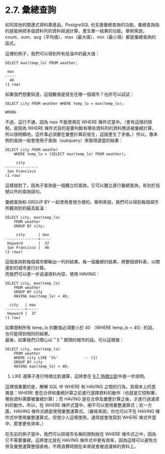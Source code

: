 # 2.7. 彙總查詢

如同其他的關連式資料庫產品，PostgreSQL 也支援彙總查詢的功能。彙總查詢指的是能夠把多個資料列的資料經過計算，產生單一結果的功能。舉例來說， count、sum、avg（平均值）、max（最大值）、min（最小值）都是彙總查詢的函式。

這裡的例子，我們可以得到所有低溫中的最大值：

```text
SELECT max(temp_lo) FROM weather;
```

```text
 max
-----
  46
(1 row)
```

如果我們想要知道，這個數值是發生在哪一個城市？也許可以試試：



```text
SELECT city FROM weather WHERE temp_lo = max(temp_lo);   
```

```text
WRONG
```

不過，這行不通，因為 max 不能使用在 WHERE 條件式當中。（會有這樣的限制，是因為 WHERE 條件式目的是要判斷有哪些資料列的資料應該被彙總計算，所以很明顯地，這件事必須要在彙整計算前發生，這就產生了矛盾。）所以，像本例的查詢一般會使用子查詢（subquery）來取得適當的結果：

```text
SELECT city FROM weather
    WHERE temp_lo = (SELECT max(temp_lo) FROM weather);
```

```text
     city
---------------
 San Francisco
(1 row)
```

這樣就對了，因為子查詢是一個獨立的查詢，它可以獨立進行彙總查詢，有別於括號以外的查詢語句。

彙總查詢和 GROUP BY 一起使用會很方便的。舉例來說，我們可以得到每個城市所觀測到的最高氣溫：

```text
SELECT city, max(temp_lo)
    FROM weather
    GROUP BY city;
```

```text
     city      | max
---------------+-----
 Hayward       |  37
 San Francisco |  46
(2 rows)
```

這個查詢對每個城市都輸出一列的結果。每一個彙總的結果，將整個資料表，以關連到的城市進行計算。  
而我們可以進一步過濾資料內容，使用 HAVING：

```text
SELECT city, max(temp_lo)
    FROM weather
    GROUP BY city
    HAVING max(temp_lo) < 40;
```

```text
  city   | max
---------+-----
 Hayward |  37
(1 row)
```

如果限制所有 temp\_lo 的數值必須要小於 40 （WHERE temp\_lo &lt; 40）的話，也可能得到相同的結果。  
最後，如果我們只關心以＂S＂開頭的城市的話，可以這樣做：

```text
SELECT city, max(temp_lo)
    FROM weather
    WHERE city LIKE 'S%'            -- (1)
    GROUP BY city
    HAVING max(temp_lo) < 40;
```

1. LIKE 運算子進行特徵比對運算，這將會在 [9.7. 特徵比對](../../sql/functions/functions-matching.md)中進一步說明。

這裡很重要的是，瞭解 SQL 中 WHERE 和 HAVING 之間的行為。其根本上的差異是：WHERE 會在合併和彙總計算之前進行選擇資料的動作（也就是它控制著，哪些資料需要被彙總計算）；而 HAVING 是在合併及彙整計算之後，才進行過濾資料的動作。所以，在 WHERE 條件式當中，絕不可以使用彙整運算式；另一方面，HAVING 條件式總是使用彙整運算式。（嚴格來說，你也可以不在 HAVING 條件式中使用彙整運算式，但很少人這樣使用，通常就會改寫到 WHERE 條式件當中，那會更有效率。）

在先前的例子當中，我們可以把城市名稱的限制放在 WHERE 條件式之中，因為它不需要彙總。這將會比放在 HAVING 條件式中更有效率，因為這樣可以避免合併及彙整運算整個表格，不用浪費時間在本來就會被過濾掉的資料上。

